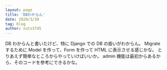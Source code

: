 ```yaml
---
layout: page
title: 'DBわからん'
date: 2020/3/30
tag: blog
author: nuts3745
---
```


DB わからんと書いたけど、特に Django での DB の扱いがわからん。
Migrate するために Model を作って、Form を作って HTML に表示させる感じかな。
とりあえず簡単なところからやっていけばいいか。
admin 機能は最初からあるから、そのコードを参考にできるかな。
